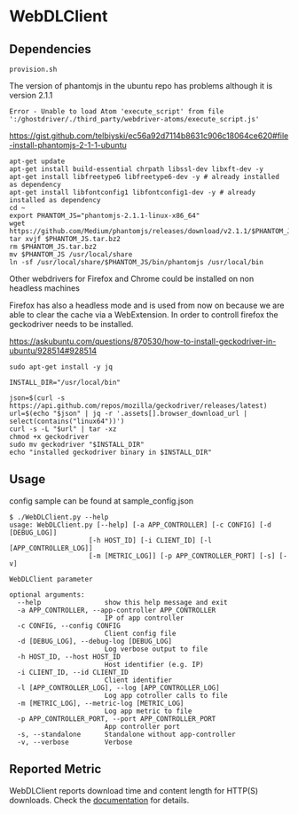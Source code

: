 # WebDLClient
## Dependencies
```
provision.sh
```

The version of phantomjs in the ubuntu repo has problems although it is version 2.1.1

`Error - Unable to load Atom 'execute_script' from file ':/ghostdriver/./third_party/webdriver-atoms/execute_script.js'`

https://gist.github.com/telbiyski/ec56a92d7114b8631c906c18064ce620#file-install-phantomjs-2-1-1-ubuntu

```
apt-get update
apt-get install build-essential chrpath libssl-dev libxft-dev -y
apt-get install libfreetype6 libfreetype6-dev -y # already installed as dependency
apt-get install libfontconfig1 libfontconfig1-dev -y # already installed as dependency
cd ~
export PHANTOM_JS="phantomjs-2.1.1-linux-x86_64"
wget https://github.com/Medium/phantomjs/releases/download/v2.1.1/$PHANTOM_JS.tar.bz2
tar xvjf $PHANTOM_JS.tar.bz2
rm $PHANTOM_JS.tar.bz2
mv $PHANTOM_JS /usr/local/share
ln -sf /usr/local/share/$PHANTOM_JS/bin/phantomjs /usr/local/bin
```

Other webdrivers for Firefox and Chrome could be installed on non headless machines

Firefox has also a headless mode and is used from now on because we are able to clear the cache via a WebExtension. In order to controll firefox the geckodriver needs to be installed.

https://askubuntu.com/questions/870530/how-to-install-geckodriver-in-ubuntu/928514#928514

```
sudo apt-get install -y jq

INSTALL_DIR="/usr/local/bin"

json=$(curl -s https://api.github.com/repos/mozilla/geckodriver/releases/latest)
url=$(echo "$json" | jq -r '.assets[].browser_download_url | select(contains("linux64"))')
curl -s -L "$url" | tar -xz
chmod +x geckodriver
sudo mv geckodriver "$INSTALL_DIR"
echo "installed geckodriver binary in $INSTALL_DIR"
```

## Usage
config sample can be found at sample_config.json

```
$ ./WebDLClient.py --help
usage: WebDLClient.py [--help] [-a APP_CONTROLLER] [-c CONFIG] [-d [DEBUG_LOG]]
                    [-h HOST_ID] [-i CLIENT_ID] [-l [APP_CONTROLLER_LOG]]
                    [-m [METRIC_LOG]] [-p APP_CONTROLLER_PORT] [-s] [-v]

WebDLClient parameter

optional arguments:
  --help                show this help message and exit
  -a APP_CONTROLLER, --app-controller APP_CONTROLLER
                        IP of app controller
  -c CONFIG, --config CONFIG
                        Client config file
  -d [DEBUG_LOG], --debug-log [DEBUG_LOG]
                        Log verbose output to file
  -h HOST_ID, --host HOST_ID
                        Host identifier (e.g. IP)
  -i CLIENT_ID, --id CLIENT_ID
                        Client identifier
  -l [APP_CONTROLLER_LOG], --log [APP_CONTROLLER_LOG]
                        Log app cotroller calls to file
  -m [METRIC_LOG], --metric-log [METRIC_LOG]
                        Log app metric to file
  -p APP_CONTROLLER_PORT, --port APP_CONTROLLER_PORT
                        App controller port
  -s, --standalone      Standalone without app-controller
  -v, --verbose         Verbose
```

## Reported Metric

WebDLClient reports download time and content length for HTTP(S) downloads.
Check the [documentation](http://pages.lkn.ei.tum.de/~appaware/docs/html/content/applications/webdl.html) for details.